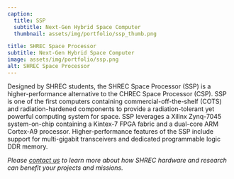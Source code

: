 ```yaml
---
caption:
  title: SSP
  subtitle: Next-Gen Hybrid Space Computer
  thumbnail: assets/img/portfolio/ssp_thumb.png

title: SHREC Space Processor
subtitle: Next-Gen Hybrid Space Computer
image: assets/img/portfolio/ssp.png
alt: SHREC Space Processor
---
```


Designed by SHREC students, the SHREC Space Processor (SSP) is a higher-performance alternative to the CHREC Space Processor (CSP). SSP is one of the first computers containing commercial-off-the-shelf (COTS) and radiation-hardened components to provide a radiation-tolerant yet powerful computing system for space. SSP leverages a Xilinx Zynq-7045 system-on-chip containing a Kintex-7 FPGA fabric and a dual-core ARM Cortex-A9 processor. Higher-performance features of the SSP include support for multi-gigabit transceivers and dedicated programmable logic DDR memory.

_Please [contact us](#contact) to learn more about how SHREC hardware and research can benefit your projects and missions._